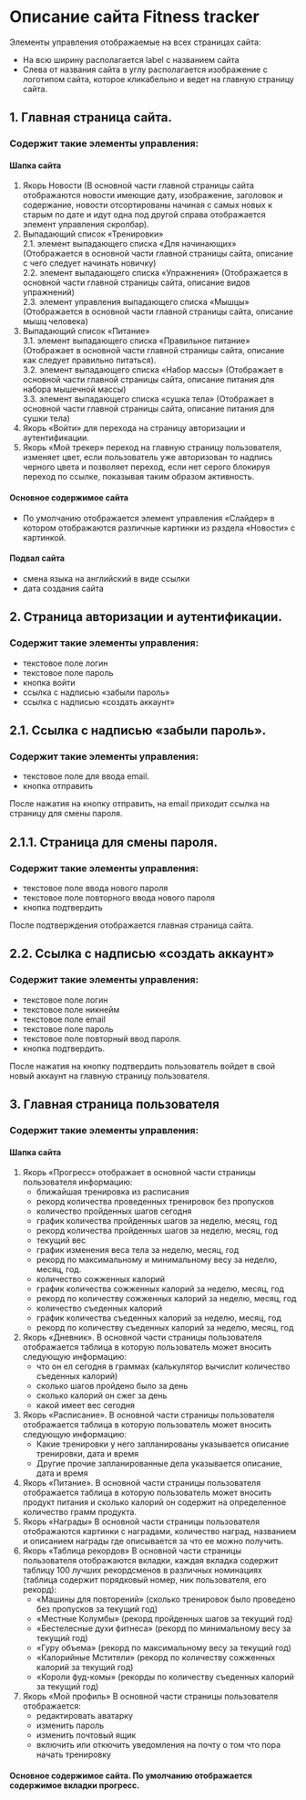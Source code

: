 # Описание сайта Fitness tracker

Элементы управления отображаемые на всех страницах сайта:
- На всю ширину располагается label с названием сайта
- Слева от названия сайта в углу располагается изображение с логотипом сайта, которое кликабельно и ведет на главную страницу сайта.

## 1. Главная страница сайта.

### Содержит такие элементы управления:
#### Шапка сайта
1. Якорь Новости (В основной части главной страницы сайта отображаются новости имеющие дату, изображение, заголовок и содержание, новости отсортированы начиная с самых новых к старым по дате и идут одна под другой справа отображается элемент управления скролбар).
2. Выпадающий список «Тренировки»  
  2.1. элемент выпадающего списка «Для начинающих» (Отображается в основной части главной страницы сайта, описание с чего следует начинать новичку)  
  2.2. элемент выпадающего списка «Упражнения» (Отображается в основной части главной страницы сайта, описание видов упражнений)  
  2.3. элемент управления выпадающего списка «Мышцы» (Отображается в основной части главной страницы сайта, описание мышц человека)  
3. Выпадающий список «Питание»  
  3.1. элемент выпадающего списка «Правильное питание» (Отображает в основной части главной страницы сайта, описание как следует правильно питаться).  
  3.2. элемент выпадающего списка «Набор массы» (Отображает в основной части главной страницы сайта, описание питания для набора мышечной массы)  
  3.3. элемент выпадающего списка «сушка тела» (Отображает в основной части главной страницы сайта, описание питания для сушки тела)  
4. Якорь «Войти» для перехода на страницу авторизации и аутентификации.
5. Якорь «Мой трекер» переход на главную страницу пользователя, изменяет цвет, если пользователь уже авторизован то надпись черного цвета и позволяет переход, если нет серого блокируя переход по ссылке, показывая таким образом активность.
#### Основное содержимое сайта
* По умолчанию отображается элемент управления «Слайдер» в котором отображаются различные картинки из раздела «Новости» с картинкой.
#### Подвал сайта
* смена языка на английский в виде ссылки
* дата создания сайта


## 2. Страница авторизации и аутентификации.

### Содержит такие элементы управления:
- текстовое поле логин
- текстовое поле пароль
- кнопка войти
- ссылка с надписью «забыли пароль»
- ссылка с надписью «создать аккаунт»


## 2.1. Ссылка с надписью «забыли пароль».

### Содержит такие элементы управления:
- текстовое поле для ввода email.
- кнопка отправить

После нажатия на кнопку отправить, на email приходит ссылка на страницу для смены пароля.


## 2.1.1. Страница для смены пароля.

### Содержит такие элементы управления:
- текстовое поле ввода нового пароля
- текстовое поле повторного ввода нового пароля
- кнопка подтвердить

После подтверждения отображается главная страница сайта.


## 2.2. Ссылка с надписью «создать аккаунт»

### Содержит такие элементы управления:
- текстовое поле логин
- текстовое поле никнейм
- текстовое поле email
- текстовое поле пароль
- текстовое поле повторный ввод пароля.
- кнопка подтвердить.

После нажатия на кнопку подтвердить пользователь войдет в свой новый аккаунт на главную страницу пользователя.


## 3. Главная страница пользователя

### Содержит такие элементы управления:
#### Шапка сайта
1. Якорь «Прогресс» отображает в основной части страницы пользователя информацию:
    - ближайшая тренировка из расписания
    - рекорд количества проведенных тренировок без пропусков
    - количество пройденных шагов сегодня
    - график количества пройденных шагов за неделю, месяц, год
    - рекорд количества пройденных шагов за неделю, месяц, год
    - текущий вес
    - график изменения веса тела за неделю, месяц, год
    - рекорд по максимальному и минимальному весу за неделю, месяц, год.
    - количество сожженных калорий
    - график количества сожженных калорий за неделю, месяц, год
    - рекорд по количеству сожженных калорий за неделю, месяц, год
    - количество съеденных калорий
    - график количества съеденных калорий за неделю, месяц, год
    - рекорд по количеству съеденных калорий за неделю, месяц, год
2. Якорь «Дневник». В основной части страницы пользователя отображается таблица в которую пользователь может вносить следующую информацию:
    - что он ел сегодня в граммах (калькулятор вычислит количество съеденных калорий)
    - сколько шагов пройдено было за день
    - сколько калорий он сжег за день
    - какой имеет вес сегодня
3. Якорь «Расписание». В основной части страницы пользователя отображается таблица в которую пользователь может вносить следующую информацию:
    - Какие тренировки у него запланированы указывается описание тренировки, дата и время
    - Другие прочие запланированные дела указывается описание, дата и время
4. Якорь «Питание». В основной части страницы пользователя отображается таблица в которую пользователь может вносить продукт питания и сколько калорий он содержит на определенное количество грамм продукта.
5. Якорь «Награды» В основной части страницы пользователя отображаются картинки с наградами, количество наград, названием и описанием награды где описывается за что ее можно получить.
6. Якорь «Таблица рекордов» В основной части страницы пользователя отображаются вкладки, каждая вкладка содержит таблицу 100 лучших рекордсменов в различных номинациях (таблица содержит порядковый номер, ник пользователя, его рекорд):
    - «Машины для повторений» (сколько тренировок было проведено без пропусков за текущий год)
    - «Местные Колумбы» (рекорд пройденных шагов за текущий год)
    - «Бестелесные духи фитнеса» (рекорд по минимальному весу за текущий год)
    - «Гуру объема» (рекорд по максимальному весу за текущий год)
    - «Калорийные Мстители» (рекорд по количеству сожженных калорий за текущий год)
    - «Короли фуд-комы» (рекорды по количеству съеденных калорий за текущий год)
7. Якорь «Мой профиль» В основной части страницы пользователя отображается:
    - редактировать аватарку
    - изменить пароль
    - изменить почтовый ящик
    - включить или откючить уведомления на почту о том что пора начать тренировку

#### Основное содержимое сайта. По умолчанию отображается содержимое вкладки прогресс.

